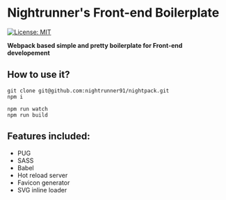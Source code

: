 # Nightrunner's Front-end Boilerplate

[![License: MIT](https://img.shields.io/github/license/impulse/webpack4-pug-sass-example.svg?style=flat-square)](https://opensource.org/licenses/MIT)

**Webpack based simple and pretty boilerplate for Front-end developement**

## How to use it?

```
git clone git@github.com:nightrunner91/nightpack.git
npm i
```
```
npm run watch
npm run build
```

## Features included:

- PUG
- SASS
- Babel
- Hot reload server
- Favicon generator
- SVG inline loader
